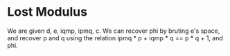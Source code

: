 # Lost Modulus

We are given d, e, iqmp, ipmq, c. We can recover phi by bruting e's space, and recover p and q using the relation ipmq * p + iqmp * q == p * q + 1, and phi.
